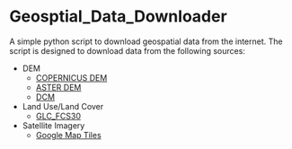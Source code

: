 # Geosptial_Data_Downloader
A simple python script to download geospatial data from the internet. The script is designed to download data from the following sources:
- DEM
  - [COPERNICUS DEM]()
  - [ASTER DEM]()
  - [DCM](https://download.geoservice.dlr.de/TDM30_DCM/)
- Land Use/Land Cover
  - [GLC_FCS30](https://data.casearth.cn/en/sdo/detail/64d0950d08415d6cdb033018)
- Satellite Imagery
  - [Google Map Tiles]()